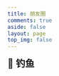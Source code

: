 ```yaml
---
title: 朋友圈
comments: true
aside: false
layout: page
top_img: false
---
```

<div class="title-h2-a">
  <div class="title-h2-a-left">
    <h2 style="padding-top: 0;margin:0.6rem 0 0.6rem;">🎣 钓鱼</h2><a class="random-post-start" href="javascript:fetchRandomPost();"><i class="fa-solid fa-arrow-rotate-right"></i></a>
  </div>
</div>
<link rel="stylesheet" type="text/css" href="https://cdn.jsdelivr.net/gh/zhheo/JS-Heo@main/moments/random-friends-post.css">
<script src = "https://cdn.jsdelivr.net/gh/zhheo/JS-Heo@main/moments/random-friends-post.js"></script>
<script type="text/javascript">
  var fdataUser = {
   apiurl: 'https://fcircle.wyblog1.tk/',
  defaultFish: 500,
  hungryFish: 500,
  }
</script>
